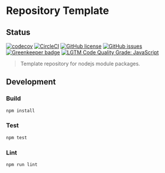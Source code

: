 # Repository Template

## Status
[![codecov](https://img.shields.io/codecov/c/github/adobe/helix-embed.svg)](https://codecov.io/gh/adobe/helix-embed)
[![CircleCI](https://img.shields.io/circleci/project/github/adobe/helix-embed.svg)](https://circleci.com/gh/adobe/helix-embed)
[![GitHub license](https://img.shields.io/github/license/adobe/helix-embed.svg)](https://github.com/adobe/helix-embed/blob/master/LICENSE.txt)
[![GitHub issues](https://img.shields.io/github/issues/adobe/helix-embed.svg)](https://github.com/adobe/helix-embed/issues)
[![Greenkeeper badge](https://badges.greenkeeper.io/adobe/helix-embed.svg)](https://greenkeeper.io/)
[![LGTM Code Quality Grade: JavaScript](https://img.shields.io/lgtm/grade/javascript/g/adobe/helix-embed.svg?logo=lgtm&logoWidth=18)](https://lgtm.com/projects/g/adobe/helix-embed)

> Template repository for nodejs module packages.

## Development


### Build

```bash
npm install
```

### Test

```bash
npm test
```

### Lint

```bash
npm run lint
```
